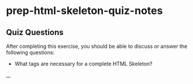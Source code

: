 # prep-html-skeleton-quiz-notes

## Quiz Questions

After completing this exercise, you should be able to discuss or answer the following questions:

- What tags are necessary for a complete HTML Skeleton?
<!DOCTYPE html>,<html>,<head>,<title>,<body>,<h1>,<p>

- What type of content belongs within the `<head>` of an HTML document?
  Heading
- What type of content belongs within the `<body>` of an HTML document?
  All visible contents
- Where must the `DOCTYPE` declaration appear in a valid HTML document?
  On top of the page

## Notes

All student notes should be written here.

How to write `Code Examples` in markdown

for JS:

```javascript
const data = 'Howdy';
```

for HTML:

```html
<div>
  <p>This is text content</p>
</div>
```

for CSS:

```css
div {
  width: 100%;
}
```
